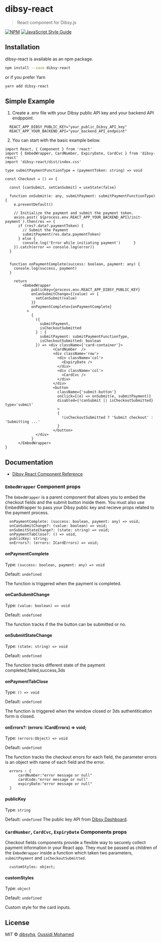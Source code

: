 # dibsy-react

> React component for Dibsy.js

[![NPM](https://img.shields.io/npm/v/dibsy-react.svg)](https://www.npmjs.com/package/dibsy-react) [![JavaScript Style Guide](https://img.shields.io/badge/code_style-standard-brightgreen.svg)](https://standardjs.com)

## Installation

dibsy-react is available as an npm package.

```bash
npm install --save dibsy-react
```

or if you prefer Yarn

```bash
yarn add dibsy-react
```


## Simple Example

1. Create a .env file with your Dibsy public API key and your backend API endppoint.

```tsx
  REACT_APP_DIBSY_PUBLIC_KEY="your_public_Dibsy_API_key"
  REACT_APP_YOUR_BACKEND_API="your_backend_API_endpoint"
```

2. You can start with the basic example below.

```tsx
import React, { Component } from 'react'
import { EmbedWrapper, CardNumber, ExpiryDate, CardCvc } from 'dibsy-react'
import 'dibsy-react/dist/index.css'

type submitPaymentFunctionType = (paymentToken: string) => void

const Checkout = () => {

  const [canSubmit, setCanSubmit] = useState(false)

  function onSubmit(e: any, submitPayment: submitPaymentFunctionType) {
    e.preventDefault()

    // Initialize the payment and submit the payment token.
    axios.post(`${process.env.REACT_APP_YOUR_BACKEND_API}/init-payment`).then(res => {
      if (res?.data?.paymentToken) {
        // Submit the Payment
        submitPayment(res.data.paymentToken)
      } else {
        console.log('Error while initiating payment')      }
    }).catch(error => console.log(error))
  }


  function onPaymentComplete(success: boolean, payment: any) {
    console.log(success, payment)
  }

    return 
        <EmbedWrapper
            publicKey={process.env.REACT_APP_DIBSY_PUBLIC_KEY}
            onCanSubmitChange={(value) => {
              setCanSubmit(value)
            }}
            onPaymentComplete={onPaymentComplete}
          >
            {
              ({
                submitPayment,
                isCheckoutSubmitted
              } : {
                submitPayment: submitPaymentFunctionType,
                isCheckoutSubmitted: boolean
              }) => <div className={'card-container'}>
                      <CardNumber  />
                      <div className='row'>
                        <div className='col'>
                          <ExpiryDate />
                        </div>
                        <div className='col'>
                          <CardCvc />
                        </div>
                      </div>
                      <button 
                        className={'submit-button'} 
                        onClick={(e) => onSubmit(e, submitPayment)}
                        disabled={!canSubmit || isCheckoutSubmitted} type='submit' 
                        >
                        {
                          !isCheckoutSubmitted ? 'Submit checkout' : 'Submitting ...'
                        }
                      </button>
              </div>
            }
      </EmbedWrapper>
}
```

## Documentation



- [Dibsy React Component Reference](https://docs.dibsy.one/dibsy-components/react)


### `EmbedWrapper` Component props
The `EmbedWrapper` is a parent component that allows you to embed the checkout fields and the submit button inside them. You must also use EmbedWrapper to pass your Dibsy public key and recieve props related to the payment process.
```
  onPaymentComplete: (success: boolean, payment: any) => void;
  onCanSubmitChange?: (value: boolean) => void;
  onSubmitStateChange?: (state: string) => void;
  onPaymentTabClose?: () => void,
  publicKey: string;
  onErrors?: (errors: ICardErrors) => void;
```

#### onPaymentComplete

Type: `(success: boolean, payment: any) => void`

Default: `undefined`

The function is triggered when the payment is completed.


#### onCanSubmitChange

Type: `(value: boolean) => void`

Default: `undefined`

The function tracks if the the button can be submitted or no.

#### onSubmitStateChange

Type: `(state: string) => void`

Default: `undefined`

The function tracks different state of the payment completed,failed,success,3ds



#### onPaymentTabClose

Type: `() => void`

Default: `undefined`

The function is triggered when the window closed or 3ds authentitication form is closed.


####   onErrors?: (errors: ICardErrors) => void;


Type: `(errors:Object) => void`

Default: `undefined`

The function tracks the checkout errors for each field, the parameter errors is an object with name of each field and the error.
```
  errors : {
      cardNumber:"error message or null"
      cardCode:"error message or null"
      expiryDate:"error message or null"
  }
```


#### publicKey

Type: `string`

Default: `undefined`
	The public key API from [Dibsy Dashboard](https://dashboard.dibsy.one).



### `CardNumber`, `CardCvc`, `ExpiryDate` Components props
Checkout fields components provide a flexible way to securely collect payment information in your React app. They must be passed as children of the `EmbedWrapper` inside a function which taken two parameters, `submitPayment` and `isCheckoutSubmitted`.


```
  customStyles: object;
```

#### customStyles

Type: `object`

Default: `undefined`

Custom style for the card inputs.


## License

MIT © [dibsyhq](https://github.com/dibsyhq), [Oussidi Mohamed](https://github.com/Oussidi1998)
 
